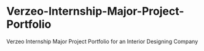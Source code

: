 # Verzeo-Internship-Major-Project-Portfolio
Verzeo Internship Major Project Portfolio for an Interior Designing Company
